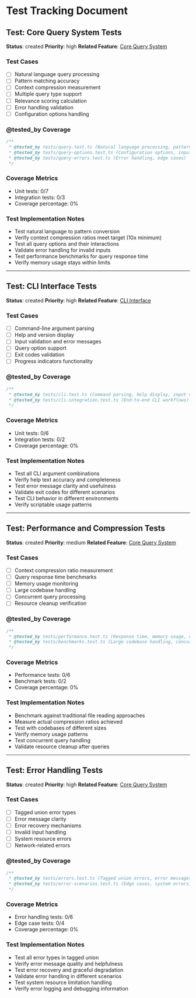 # Test Tracking Document

## Test: Core Query System Tests
**Status**: created
**Priority**: high
**Related Feature**: [Core Query System](prd.md#feature-core-query-system)

### Test Cases
- [ ] Natural language query processing
- [ ] Pattern matching accuracy
- [ ] Context compression measurement
- [ ] Multiple query type support
- [ ] Relevance scoring calculation
- [ ] Error handling validation
- [ ] Configuration options handling

### @tested_by Coverage
```typescript
/**
 * @tested_by tests/query.test.ts (Natural language processing, pattern matching, context compression)
 * @tested_by tests/query-options.test.ts (Configuration options, input validation)
 * @tested_by tests/query-errors.test.ts (Error handling, edge cases)
 */
```

### Coverage Metrics
- Unit tests: 0/7
- Integration tests: 0/3
- Coverage percentage: 0%

### Test Implementation Notes
- Test natural language to pattern conversion
- Verify context compression ratios meet target (10x minimum)
- Test all query options and their interactions
- Validate error handling for invalid inputs
- Test performance benchmarks for query response time
- Verify memory usage stays within limits

---

## Test: CLI Interface Tests
**Status**: created
**Priority**: high
**Related Feature**: [CLI Interface](prd.md#feature-cli-interface)

### Test Cases
- [ ] Command-line argument parsing
- [ ] Help and version display
- [ ] Input validation and error messages
- [ ] Query option support
- [ ] Exit codes validation
- [ ] Progress indicators functionality

### @tested_by Coverage
```typescript
/**
 * @tested_by tests/cli.test.ts (Command parsing, help display, input validation)
 * @tested_by tests/cli-integration.test.ts (End-to-end CLI workflows)
 */
```

### Coverage Metrics
- Unit tests: 0/6
- Integration tests: 0/2
- Coverage percentage: 0%

### Test Implementation Notes
- Test all CLI argument combinations
- Verify help text accuracy and completeness
- Test error message clarity and usefulness
- Validate exit codes for different scenarios
- Test CLI behavior in different environments
- Verify scriptable usage patterns

---

## Test: Performance and Compression Tests
**Status**: created
**Priority**: medium
**Related Feature**: [Core Query System](prd.md#feature-core-query-system)

### Test Cases
- [ ] Context compression ratio measurement
- [ ] Query response time benchmarks
- [ ] Memory usage monitoring
- [ ] Large codebase handling
- [ ] Concurrent query processing
- [ ] Resource cleanup verification

### @tested_by Coverage
```typescript
/**
 * @tested_by tests/performance.test.ts (Response time, memory usage, compression ratios)
 * @tested_by tests/benchmarks.test.ts (Large codebase handling, concurrent processing)
 */
```

### Coverage Metrics
- Performance tests: 0/6
- Benchmark tests: 0/2
- Coverage percentage: 0%

### Test Implementation Notes
- Benchmark against traditional file reading approaches
- Measure actual compression ratios achieved
- Test with codebases of different sizes
- Verify memory usage patterns
- Test concurrent query handling
- Validate resource cleanup after queries

---

## Test: Error Handling Tests
**Status**: created
**Priority**: high
**Related Feature**: [Core Query System](prd.md#feature-core-query-system)

### Test Cases
- [ ] Tagged union error types
- [ ] Error message clarity
- [ ] Error recovery mechanisms
- [ ] Invalid input handling
- [ ] System resource errors
- [ ] Network-related errors

### @tested_by Coverage
```typescript
/**
 * @tested_by tests/errors.test.ts (Tagged union errors, error messages, recovery)
 * @tested_by tests/error-scenarios.test.ts (Edge cases, system errors)
 */
```

### Coverage Metrics
- Error handling tests: 0/6
- Edge case tests: 0/4
- Coverage percentage: 0%

### Test Implementation Notes
- Test all error types in tagged union
- Verify error message quality and helpfulness
- Test error recovery and graceful degradation
- Validate error handling in different scenarios
- Test system resource limitation handling
- Verify error logging and debugging information
